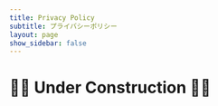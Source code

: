 ```yaml
---
title: Privacy Policy
subtitle: プライバシーポリシー
layout: page
show_sidebar: false
---
```


# :construction::construction: **Under Construction** :construction::construction:
